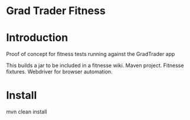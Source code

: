 # Grad Trader Fitness

Introduction
============
Proof of concept for fitness tests running against the GradTrader app

This builds a jar to be included in a fitnesse wiki.
Maven project.
Fitnesse fixtures.
Webdriver for browser automation.


Install
=======
 mvn clean install
